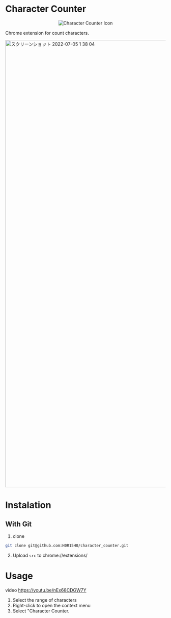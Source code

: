 # Character Counter
<div align="center">
<img src="https://user-images.githubusercontent.com/51479912/177196562-f7e84dbb-adf8-4ce4-a248-8747ab706054.png" alt="Character Counter Icon" style="justify-content: center;">
</div>

Chrome extension for count characters.


<img width="1402" alt="スクリーンショット 2022-07-05 1 38 04" src="https://user-images.githubusercontent.com/51479912/177196491-85f05791-88e4-40a0-af4b-2309beb0a3c3.png">


# Instalation
## With Git
1. clone
```bash
git clone git@github.com:H0R15H0/character_counter.git
```
2. Upload `src` to chrome://extensions/

# Usage
video https://youtu.be/nEx68CDGW7Y
1. Select the range of characters
2. Right-click to open the context menu
3. Select "Character Counter.
